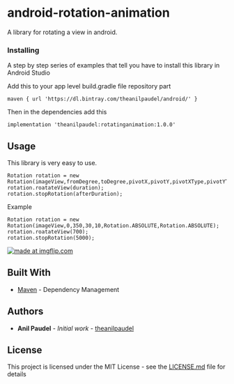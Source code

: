 # android-rotation-animation
A library for rotating a view in android.

### Installing

A step by step series of examples that tell you have to install this library in Android Studio

Add this to your app level build.gradle file repository part
```
maven { url 'https://dl.bintray.com/theanilpaudel/android/' }
```

Then in the dependencies add this

```
implementation 'theanilpaudel:rotatinganimation:1.0.0'
```

## Usage

This library is very easy to use.
```
Rotation rotation = new Rotation(imageView,fromDegree,toDegree,pivotX,pivotY,pivotXType,pivotYType);
rotation.roatateView(duration);
rotation.stopRotation(afterDuration);
```
Example
```
Rotation rotation = new Rotation(imageView,0,350,30,10,Rotation.ABSOLUTE,Rotation.ABSOLUTE);
rotation.roatateView(700);
rotation.stopRotation(5000);
```

<a href="https://imgflip.com/gif/2205u9"><img src="https://i.imgflip.com/2205u9.gif" title="made at imgflip.com"/></a>


## Built With

* [Maven](https://maven.apache.org/) - Dependency Management


## Authors

* **Anil Paudel** - *Initial work* - [theanilpaudel](https://github.com/theanilpaudel)

## License

This project is licensed under the MIT License - see the [LICENSE.md](LICENSE.md) file for details



